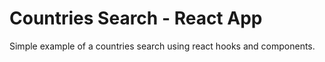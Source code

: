 # Countries Search - React App

Simple example of a countries search using react hooks and components.
